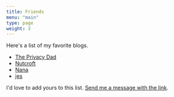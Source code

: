 ```yaml
---
title: Friends
menu: "main"
type: page
weight: 3
---
```


Here's a list of my favorite blogs.

- [The Privacy Dad](https://theprivacydad.com/)
- [Nutcroft](https://nutcroft.com/)
- [Nana](https://nana.bearblog.dev/)
- [jes](https://j3s.sh/)

I'd love to add yours to this list. [Send me a message with the link](https://kangminsuk.com/message/).